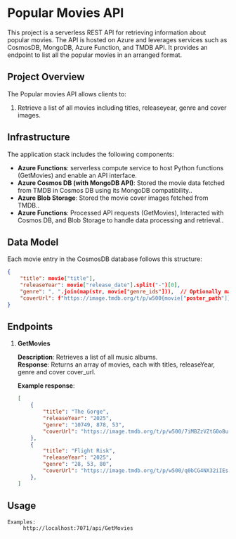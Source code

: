 # Popular Movies API

This project is a serverless REST API for retrieving information about popular movies. The API is hosted on Azure and leverages services such as CosmosDB, MongoDB, Azure Function, and TMDB API. It provides an endpoint to list all the popular movies in an arranged format.

## Project Overview

The Popular movies API allows clients to:
1. Retrieve a list of all movies including titles, releaseyear, genre and cover images.

 ## Infrastructure

The application stack includes the following components:
- **Azure Functions**: serverless compute service to host Python functions (GetMovies) and enable an API interface.
- **Azure Cosmos DB (with MongoDB API)**: Stored the movie data fetched from TMDB in Cosmos DB using its MongoDB compatibility..
- **Azure Blob Storage**: Stored the movie cover images fetched from TMDB..
- **Azure Functions**: Processed API requests (GetMovies), Interacted with Cosmos DB, and Blob Storage to handle data processing and retrieval..

## Data Model

Each movie entry in the CosmosDB database follows this structure:
```json
{
    "title": movie["title"],
    "releaseYear": movie["release_date"].split("-")[0],
    "genre": ", ".join(map(str, movie["genre_ids"])),  // Optionally map genre IDs to genre names
    "coverUrl": f"https://image.tmdb.org/t/p/w500{movie["poster_path"]}"
}
```

## Endpoints

1. **GetMovies**

    **Description**: Retrieves a list of all music albums.  
    **Response**: Returns an array of movies, each with titles, releaseYear, genre and cover cover_url.

    **Example response**:
    ```json
    [
        {
            "title": "The Gorge",
            "releaseYear": "2025",
            "genre": "10749, 878, 53",
            "coverUrl": "https://image.tmdb.org/t/p/w500/7iMBZzVZtG0oBug4TfqDb9ZxAOa.jpg"
        },
        {
            "title": "Flight Risk",
            "releaseYear": "2025",
            "genre": "28, 53, 80",
            "coverUrl": "https://image.tmdb.org/t/p/w500/q0bCG4NX32iIEsRFZqRtuvzNCyZ.jpg"
        },
    ]
    ```

## Usage
 
    Examples:
         http://localhost:7071/api/GetMovies
